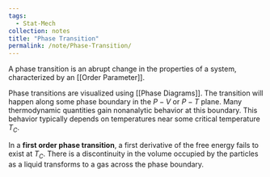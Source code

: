 ```yaml
---
tags:
  - Stat-Mech
collection: notes
title: "Phase Transition"
permalink: /note/Phase-Transition/
---
```

A phase transition is an abrupt change in the properties of a system, characterized by an [[Order Parameter]]. 

Phase transitions are visualized using [[Phase Diagrams]]. The transition will happen along some phase boundary in the $P-V$ or $P-T$ plane. Many thermodynamic quantities gain nonanalytic behavior at this boundary. This behavior typically depends on temperatures near some critical temperature $T_C$.

In a **first order phase transition**, a first derivative of the free energy fails to exist at $T_C$. There is a discontinuity in the volume occupied by the particles as a liquid transforms to a gas across the phase boundary.